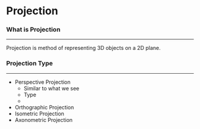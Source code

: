 # Projection
### What is Projection
---
Projection is method of representing 3D objects on a 2D plane.

### Projection Type
---
- Perspective Projection
	- Similar to what we see
	- Type
	- 
- Orthographic Projection
- Isometric Projection
- Axonometric Projection